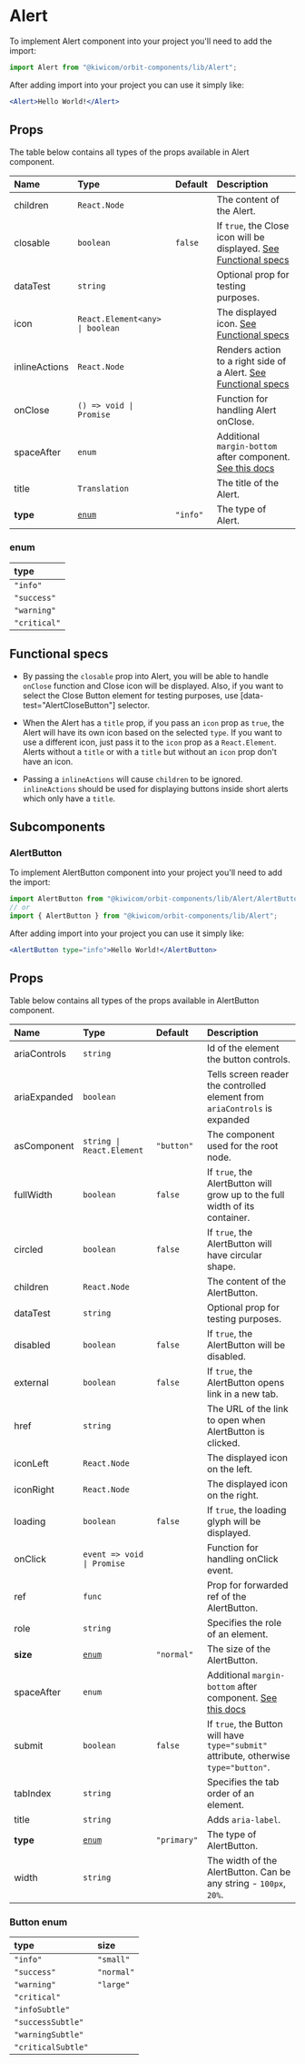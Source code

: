 # Alert

To implement Alert component into your project you'll need to add the import:

```jsx
import Alert from "@kiwicom/orbit-components/lib/Alert";
```

After adding import into your project you can use it simply like:

```jsx
<Alert>Hello World!</Alert>
```

## Props

The table below contains all types of the props available in Alert component.

| Name          | Type                            | Default  | Description                                                                                                                                     |
| :------------ | :------------------------------ | :------- | :---------------------------------------------------------------------------------------------------------------------------------------------- |
| children      | `React.Node`                    |          | The content of the Alert.                                                                                                                       |
| closable      | `boolean`                       | `false`  | If `true`, the Close icon will be displayed. [See Functional specs](#functional-specs)                                                          |
| dataTest      | `string`                        |          | Optional prop for testing purposes.                                                                                                             |
| icon          | `React.Element<any> \| boolean` |          | The displayed icon. [See Functional specs](#functional-specs)                                                                                   |
| inlineActions | `React.Node`                    |          | Renders action to a right side of a Alert. [See Functional specs](#functional-specs)                                                            |
| onClose       | `() => void \| Promise`         |          | Function for handling Alert onClose.                                                                                                            |
| spaceAfter    | `enum`                          |          | Additional `margin-bottom` after component. [See this docs](https://github.com/kiwicom/orbit-components/tree/master/src/common/getSpacingToken) |
| title         | `Translation`                   |          | The title of the Alert.                                                                                                                         |
| **type**      | [`enum`](#enum)                 | `"info"` | The type of Alert.                                                                                                                              |

### enum

| type         |
| :----------- |
| `"info"`     |
| `"success"`  |
| `"warning"`  |
| `"critical"` |

## Functional specs

- By passing the `closable` prop into Alert, you will be able to handle `onClose` function and Close icon will be displayed. Also, if you want to select the Close Button element for testing purposes, use [data-test="AlertCloseButton"] selector.

- When the Alert has a `title` prop, if you pass an `icon` prop as `true`, the Alert will have its own icon based on the selected `type`. If you want to use a different icon, just pass it to the `icon` prop as a `React.Element`. Alerts without a `title` or with a `title` but without an `icon` prop don't have an icon.

- Passing a `inlineActions` will cause `children` to be ignored. `inlineActions` should be used for displaying buttons inside short alerts which only have a `title`.

## Subcomponents

### AlertButton

To implement AlertButton component into your project you'll need to add the import:

```jsx
import AlertButton from "@kiwicom/orbit-components/lib/Alert/AlertButton";
// or
import { AlertButton } from "@kiwicom/orbit-components/lib/Alert";
```

After adding import into your project you can use it simply like:

```jsx
<AlertButton type="info">Hello World!</AlertButton>
```

## Props

Table below contains all types of the props available in AlertButton component.

| Name         | Type                       | Default     | Description                                                                                                                                     |
| :----------- | :------------------------- | :---------- | :---------------------------------------------------------------------------------------------------------------------------------------------- |
| ariaControls | `string`                   |             | Id of the element the button controls.                                                                                                          |
| ariaExpanded | `boolean`                  |             | Tells screen reader the controlled element from `ariaControls` is expanded                                                                      |
| asComponent  | `string \| React.Element`  | `"button"`  | The component used for the root node.                                                                                                           |
| fullWidth    | `boolean`                  | `false`     | If `true`, the AlertButton will grow up to the full width of its container.                                                                          |
| circled      | `boolean`                  | `false`     | If `true`, the AlertButton will have circular shape.                                                                                                 |
| children     | `React.Node`               |             | The content of the AlertButton.                                                                      |
| dataTest     | `string`                   |             | Optional prop for testing purposes.                                                                                                             |
| disabled     | `boolean`                  | `false`     | If `true`, the AlertButton will be disabled.                                                                                                         |
| external     | `boolean`                  | `false`     | If `true`, the AlertButton opens link in a new tab.                                                        |
| href         | `string`                   |             | The URL of the link to open when AlertButton is clicked.                                                |
| iconLeft     | `React.Node`               |             | The displayed icon on the left.                                                                                                                 |
| iconRight    | `React.Node`               |             | The displayed icon on the right.                                                                                                                |
| loading      | `boolean`                  | `false`     | If `true`, the loading glyph will be displayed.                                                                                                 |
| onClick      | `event => void \| Promise` |             | Function for handling onClick event.                                                                                                            |
| ref          | `func`                     |             | Prop for forwarded ref of the AlertButton.                                                                                                           |
| role         | `string`                   |             | Specifies the role of an element.                                                                                                               |
| **size**     | [`enum`](#button-enum)            | `"normal"`  | The size of the AlertButton.                                                                                                                         |
| spaceAfter   | `enum`                     |             | Additional `margin-bottom` after component. [See this docs](https://github.com/kiwicom/orbit-components/tree/master/src/common/getSpacingToken) |
| submit       | `boolean`                  | `false`     | If `true`, the Button will have `type="submit"` attribute, otherwise `type="button"`.                                                           |
| tabIndex     | `string`                   |             | Specifies the tab order of an element.                                                                                                          |
| title        | `string`                   |             | Adds `aria-label`.                                                                                                                              |
| **type**     | [`enum`](#button-enum)            | `"primary"` | The type of AlertButton.                                                                                                                             |
| width        | `string`                   |             | The width of the AlertButton. Can be any string - `100px`, `20%`.                                                                                    |

### Button enum

| type          | size       |
| :------------ | :--------- |
| `"info"`   | `"small"`  |
| `"success"` | `"normal"` |
| `"warning"`      | `"large"`  |
| `"critical"`   |            |
| `"infoSubtle"`   |            |
| `"successSubtle"`  |            |
| `"warningSubtle"`  |            |
| `"criticalSubtle"`  |            |
